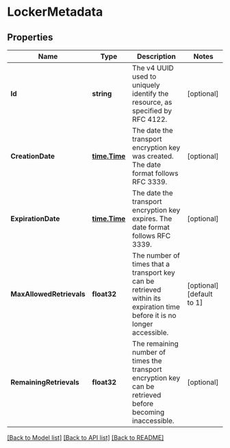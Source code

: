 # LockerMetadata

## Properties
Name | Type | Description | Notes
------------ | ------------- | ------------- | -------------
**Id** | **string** | The v4 UUID used to uniquely identify the resource, as specified by RFC 4122. | [optional] 
**CreationDate** | [**time.Time**](time.Time.md) | The date the transport encryption key was created. The date format follows RFC 3339. | [optional] 
**ExpirationDate** | [**time.Time**](time.Time.md) | The date the transport encryption key expires. The date format follows RFC 3339. | [optional] 
**MaxAllowedRetrievals** | **float32** | The number of times that a transport key can be retrieved within its expiration time before it is no longer  accessible.  | [optional] [default to 1]
**RemainingRetrievals** | **float32** | The remaining number of times the transport encryption key can be retrieved before becoming inaccessible. | [optional] 

[[Back to Model list]](../README.md#documentation-for-models) [[Back to API list]](../README.md#documentation-for-api-endpoints) [[Back to README]](../README.md)


